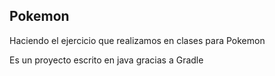 ## Pokemon
Haciendo el ejercicio que realizamos en clases para Pokemon

Es un proyecto escrito en java gracias a Gradle
